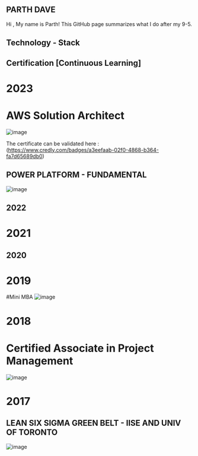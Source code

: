 ## PARTH DAVE

Hi , My name is Parth! This GitHub page summarizes what I do after my 9-5. 





## Technology - Stack 





## Certification [Continuous Learning] 

# 2023
# AWS Solution Architect 
![image](https://github.com/ParthDave111/ParthDave111.github.io/assets/123885634/868dde17-dca5-406c-8a21-0b3d7e60298d)

The certificate can be validated here :(https://www.credly.com/badges/a3eefaab-02f0-4868-b364-fa7d65689db0)


## POWER PLATFORM - FUNDAMENTAL 
![image](https://github.com/ParthDave111/ParthDave111.github.io/assets/123885634/4107b271-4297-48c8-9d0e-f978dcfac0c2)

## 2022


# 2021 

## 2020 

# 2019 




#Mini MBA 
![image](https://github.com/ParthDave111/ParthDave111.github.io/assets/123885634/86c9e40b-936e-4a0c-b55a-c0eff4965967)


# 2018 

# Certified Associate in Project Management 
![image](https://github.com/ParthDave111/ParthDave111.github.io/assets/123885634/dad1e80a-2c33-40e4-a5c3-5676ca4d202a)


# 2017
## LEAN SIX SIGMA GREEN BELT - IISE AND UNIV OF TORONTO 
![image](https://github.com/ParthDave111/ParthDave111.github.io/assets/123885634/fafdbde7-de0e-4548-a1d8-9f96b780acdd)



